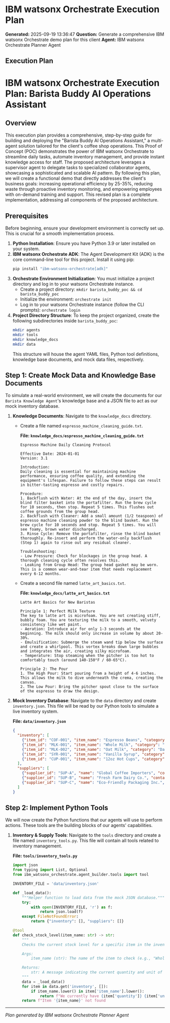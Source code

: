 # IBM watsonx Orchestrate Execution Plan

**Generated:** 2025-09-19 13:36:47
**Question:** Generate a comprehensive IBM watsonx Orchestrate demo plan for this client
**Agent:** IBM watsonx Orchestrate Planner Agent

## Execution Plan

# IBM watsonx Orchestrate Execution Plan: Barista Buddy AI Operations Assistant

## Overview

This execution plan provides a comprehensive, step-by-step guide for building and deploying the "Barista Buddy AI Operations Assistant," a multi-agent solution tailored for the client's coffee shop operations. This Proof of Concept (POC) demonstrates the power of IBM watsonx Orchestrate to streamline daily tasks, automate inventory management, and provide instant knowledge access for staff. The proposed architecture leverages a supervisor agent to delegate tasks to specialized collaborator agents, showcasing a sophisticated and scalable AI pattern. By following this plan, we will create a functional demo that directly addresses the client's business goals: increasing operational efficiency by 25-35%, reducing waste through proactive inventory monitoring, and empowering employees with on-demand training and support. This revised plan is a complete implementation, addressing all components of the proposed architecture.

## Prerequisites

Before beginning, ensure your development environment is correctly set up. This is crucial for a smooth implementation process.

1.  **Python Installation**: Ensure you have Python 3.9 or later installed on your system.
2.  **IBM watsonx Orchestrate ADK**: The Agent Development Kit (ADK) is the core command-line tool for this project. Install it using pip:
    ```bash
    pip install "ibm-watsonx-orchestrate[adk]"
    ```
3.  **Orchestrate Environment Initialization**: You must initialize a project directory and log in to your watsonx Orchestrate instance.
    *   Create a project directory: `mkdir barista_buddy_poc && cd barista_buddy_poc`
    *   Initialize the environment: `orchestrate init`
    *   Log in to your watsonx Orchestrate instance (follow the CLI prompts): `orchestrate login`
4.  **Project Directory Structure**: To keep the project organized, create the following subdirectories inside `barista_buddy_poc`:
    ```bash
    mkdir agents
    mkdir tools
    mkdir knowledge_docs
    mkdir data
    ```
    This structure will house the agent YAML files, Python tool definitions, knowledge base documents, and mock data files, respectively.

## Step 1: Create Mock Data and Knowledge Base Documents

To simulate a real-world environment, we will create the documents for our `Barista Knowledge Agent`'s knowledge base and a JSON file to act as our mock inventory database.

1.  **Knowledge Documents**: Navigate to the `knowledge_docs` directory.
    *   Create a file named `espresso_machine_cleaning_guide.txt`.

        **File: `knowledge_docs/espresso_machine_cleaning_guide.txt`**
        ```text
        Espresso Machine Daily Cleaning Protocol

        Effective Date: 2024-01-01
        Version: 3.1

        Introduction:
        Daily cleaning is essential for maintaining machine performance, ensuring coffee quality, and extending the equipment's lifespan. Failure to follow these steps can result in bitter-tasting espresso and costly repairs.

        Procedure:
        1. Backflush with Water: At the end of the day, insert the blind filter basket into the portafilter. Run the brew cycle for 10 seconds, then stop. Repeat 5 times. This flushes out coffee grounds from the group head.
        2. Backflush with Cleaner: Add a small amount (1/2 teaspoon) of espresso machine cleaning powder to the blind basket. Run the brew cycle for 10 seconds and stop. Repeat 5 times. You will see foamy, brown water discharged.
        3. Rinse Cycle: Remove the portafilter, rinse the blind basket thoroughly. Re-insert and perform the water-only backflush (Step 1) again to rinse out any residual cleaner.

        Troubleshooting:
        - Low Pressure: Check for blockages in the group head. A thorough cleaning cycle often resolves this.
        - Leaking from Group Head: The group head gasket may be worn. This is a common wear-and-tear item that needs replacement every 6-12 months.
        ```
    *   Create a second file named `latte_art_basics.txt`.

        **File: `knowledge_docs/latte_art_basics.txt`**
        ```text
        Latte Art Basics for New Baristas

        Principle 1: Perfect Milk Texture
        The key to latte art is microfoam. You are not creating stiff, bubbly foam. You are texturing the milk to a smooth, velvety consistency like wet paint.
        - Aeration: Introduce air for only 1-3 seconds at the beginning. The milk should only increase in volume by about 20-30%.
        - Emulsification: Submerge the steam wand tip below the surface and create a whirlpool. This vortex breaks down large bubbles and integrates the air, creating silky microfoam.
        - Temperature: Stop steaming when the pitcher is too hot to comfortably touch (around 140-150°F / 60-65°C).

        Principle 2: The Pour
        1. The High Pour: Start pouring from a height of 4-6 inches. This allows the milk to dive underneath the crema, creating the canvas.
        2. The Low Pour: Bring the pitcher spout close to the surface of the espresso to draw the design.
        ```

2.  **Mock Inventory Database**: Navigate to the `data` directory and create `inventory.json`. This file will be read by our Python tools to simulate a live inventory system.

    **File: `data/inventory.json`**
    ```json
    {
      "inventory": [
        {"item_id": "COF-001", "item_name": "Espresso Beans", "category": "Coffee", "quantity": 12, "unit": "kg", "reorder_level": 10, "supplier_id": "SUP-A"},
        {"item_id": "MLK-001", "item_name": "Whole Milk", "category": "Dairy", "quantity": 6, "unit": "gallons", "reorder_level": 4, "supplier_id": "SUP-B"},
        {"item_id": "MLK-002", "item_name": "Oat Milk", "category": "Dairy Alternative", "quantity": 8, "unit": "cartons", "reorder_level": 5, "supplier_id": "SUP-B"},
        {"item_id": "SYR-001", "item_name": "Vanilla Syrup", "category": "Syrups", "quantity": 3, "unit": "bottles", "reorder_level": 2, "supplier_id": "SUP-A"},
        {"item_id": "CUP-001", "item_name": "12oz Hot Cups", "category": "Disposables", "quantity": 150, "unit": "units", "reorder_level": 100, "supplier_id": "SUP-C"}
      ],
      "suppliers": [
        {"supplier_id": "SUP-A", "name": "Global Coffee Importers", "contact_email": "orders@gci.com"},
        {"supplier_id": "SUP-B", "name": "Fresh Farm Dairy Co.", "contact_email": "sales@freshfarm.com"},
        {"supplier_id": "SUP-C", "name": "Eco-Friendly Packaging Inc.", "contact_email": "contact@efp.com"}
      ]
    }
    ```

## Step 2: Implement Python Tools

We will now create the Python functions that our agents will use to perform actions. These tools are the building blocks of our agents' capabilities.

1.  **Inventory & Supply Tools**: Navigate to the `tools` directory and create a file named `inventory_tools.py`. This file will contain all tools related to inventory management.

    **File: `tools/inventory_tools.py`**
    ```python
    import json
    from typing import List, Optional
    from ibm_watsonx_orchestrate.agent_builder.tools import tool

    INVENTORY_FILE = 'data/inventory.json'

    def _load_data():
        """Helper function to load data from the mock JSON database."""
        try:
            with open(INVENTORY_FILE, 'r') as f:
                return json.load(f)
        except FileNotFoundError:
            return {"inventory": [], "suppliers": []}

    @tool
    def check_stock_level(item_name: str) -> str:
        """
        Checks the current stock level for a specific item in the inventory.

        Args:
            item_name (str): The name of the item to check (e.g., "Whole Milk", "Espresso Beans").

        Returns:
            str: A message indicating the current quantity and unit of the item, or a not-found message.
        """
        data = _load_data()
        for item in data.get('inventory', []):
            if item_name.lower() in item['item_name'].lower():
                return f"We currently have {item['quantity']} {item['unit']} of {item['item_name']} in stock."
        return f"Item '{item_name}' not found

---
*Plan generated by IBM watsonx Orchestrate Planner Agent*
